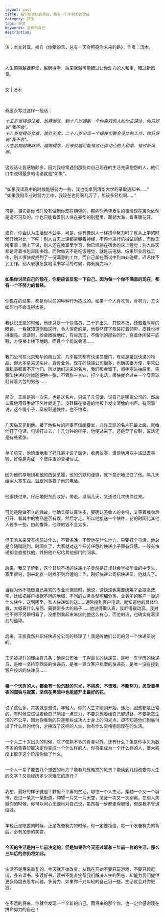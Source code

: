 ```yaml
---
layout: post
title: 每个你讨厌的现在，都有一个不努力的曾经
category: 好文
tags: 好文
keywords: 全新的自己
description: 
---
```

注：本文转载，摘自《你受的苦，总有一天会照亮你未来的路》，作者：汤木。  
&nbsp;  
&nbsp;  

人生前期越嫌麻烦，越懒得学，后来就越可能错过让你动心的人和事，错过新风景。  
&nbsp;  

文 | 汤木  
&nbsp;  
&nbsp;  

蔡康永写过这样一段话：  

*十五岁觉得游泳难，放弃游泳，到十八岁遇到一个你喜欢的人约你去游泳，你只好说"我不会"。*  
*十八岁觉得英文难，放弃英文，二十八岁出现一个很棒但要会英文的工作，你只好说"我不会"。*  
*人生前期越嫌麻烦，越懒得学，后来就越可能错过让你动心的人和事，错过新风景。*  

&nbsp;  
这段话让我感触颇多。因为我经常遇到那些对自己现在的生活充满抱怨的人，他们口中说得最多的词语就是"如果"。  
&nbsp;  

"如果我读高中的时候能够努力一些，我也能拿到清华大学的录取通知书……"  
"如果我刚毕业时努力工作，我现在也月薪几万了，那该多轻松啊……"  
&nbsp;  

可是，事实是你当时没有做到你现在期望的，那些你希望发生的事情现在离你依然是遥不可及的。你也只能看着别人住在豪华的别墅里，面朝大海，看春暖花开。  
&nbsp;  

或许，你会认为生活很不公平，可是，你有像别人一样拼命努力吗？就从上学的时候开始对比一下吧：别人白天上课都紧绷着神经，不停地进行机械试训练，而你无所事事；晚上下课，别人还在教室里学习，你已经躺在宿舍的床上睡觉；别人每天都是背着书包奔图书馆，而你每天不是吃饭睡觉，就是玩电脑。结果毕业后找工作，别人很快就找到了一份满意的工作，而自己却在面试中到四处碰壁，迟迟找不到工作。别人废寝忘食地读书学习的时候，你有努力吗？  
&nbsp;  

**如果你讨厌自己的现在，你更应该反思一下自己。因为每一个你不满意的现在，都有一个不努力的曾经。**  
&nbsp;  

你现在的结果，都是你以前的种种行为造成的。如果一个人肯吃苦，肯努力，无论如何也不会混得太差。  
&nbsp;  

我认识王凯的时候，他还只是一个快递员，二十岁出头，其貌不扬，还戴着厚厚的眼镜，一看就知道刚做这行。令人惊奇的是，他竟然穿了西装打着领带，皮鞋也擦得很亮。说话时，脸会微微地红，有些羞涩，不像他的那些同行，穿着休闲装平底鞋，方便楼上楼下地跑，而且个个能说会道……  
&nbsp;  

我们公司在北京繁华的商业区，几乎每天都有快递员敲门，有些是接送快递的物品，但大多是来送名片，宣传业务。现在的快递公司很多，也确实很方便，平常公事私事都离不开他们。所以他们送来的名片，我们都会留下，顺手塞进抽屉里，需要叫快递的时候随便抽一张，不管张三李四，打个电话，很快就会过来一个穿着球鞋背着大包的男孩……  
&nbsp;  

那次，王凯是第一次来，也是送名片。只说了几句话，说自己是哪家公司的，然后认真地用双手放下名片就走了。皮鞋踩在楼道的地板上发出清脆的响声。有同事说，这个傻小子，穿皮鞋送快件，也不怕累。  
&nbsp;  

几天后又见到他。接了他名片的同事有信函要发，兴许王凯的名片在最上面，就给他打了电话。电话打过去，十几分钟的样子，他便过来了。还是穿了皮鞋，说话还是有些紧张。  
&nbsp;  

单子填完，他慎重地看了好几遍才说了谢谢，收费找零，谨慎地用双手递过去零钱，好像是完成一个很庄重的交接仪式。  
&nbsp;  

因为他的厚眼镜和他的西装革履，他的沉默和谨慎，就下意识地记住了他。隔几天给家人寄东西，就跟同事要了他的电话。  
&nbsp;  

他很快过来，仔细地把东西收好，带走。没隔几天，又送过几次快件过来。  
&nbsp;  

可能是刚做不久的缘故，他确实要认真许多，要确认签收人的身份，又等着接收后打开，看其中的物品是否有误，然后才走。所以他接送一个快件，花的时间比其他人要多一些，由此推算，他赚的钱不会太多。  
&nbsp;  

但王凯从来没有抱怨过什么，不管多晚，不管他在什么地方，只要打个电话，他总是会随叫随到。时间久了，大家就对这个任劳任怨的快递小子颇有好感。一般有快递都会直接找他，并把他介绍给其他部门的同事。  
&nbsp;  

后来，我又了解到，这个其貌不扬的快递小子竟然是正规财会学校毕业的中专生，家里很穷，刚来北京一时找不到合适的工作，刚好快递公司招快递员，他就去了。  
&nbsp;  

当我为他不能做自己喜欢的专业而惋惜时，他说，送快递也需要统筹才会提高效率，比如把客户根据不同的地域、不同的业务类型明细分类，业务多的客户一般送什么快件，送到哪里，私人快递如何送……通常接到客户电话，就知道他的具体位置，大概寄什么东西，需要带多大的箱子……他说得很认真，我听得很动容。我对他不得不另眼相看了，没想到看起来笨拙的他这么有心，而他的话，也确实有着深刻的道理。  
&nbsp;  

后来，王凯竟然升职任快递分公司的经理了！我是听他们公司的另一个快递员说的。  
&nbsp;  

王凯被提升的理由有几条：他是公司唯一干得最长的快递员，是唯一有学历的快递员，是唯一坚持穿西装的快递员，是唯一建立客户档案的快递员，是唯一没有接到客户投诉的快递员……  
&nbsp;  

**每一个优秀的人，都会有一段沉默的时光，不抱怨、不责难，不断努力，忍受着黑夜的孤独与寂寞，坚信在黑暗中也能盛开出最好的花。**  
&nbsp;  

说了这么多，其实就是想说，年轻人，你的人生才刚刚开始，迷茫、困惑都是正常的，有时候应该试着给自己施加一点压力，不要总想着给自己留退路。不要抱怨生活的不公平，因为你看到的只是那些成功人士身上的闪光点，却不知道他们到底付出了什么样的代价，才换取了这样的人生，你有什么资格抱怨现在的生活。  
&nbsp;  

一个人二十岁出头的时候，除了仅剩不多的青春以外，还有什么？但是你手头为数不多的青春却能决定你变成一个什么样的人。你将来成为一个什么样的人，很大程度上取于这个阶段你做了什么。  
&nbsp;  

一个人一辈子能去几个想去的地方？能看几处难忘的风景？能读到几段改变你人生的文字？又能经历多少次难忘的旅行？  
&nbsp;  

我想，最好的样子就是平静但不平庸的生活，哪怕一个人生活，穿越一个又一个城市，走过一条又一条街道，仰望一片又一片天空，见证一次又一次别离。在别人质疑你的时候，你可以问心无愧地对自己说，虽然每一步都走得很慢，但是我不曾退缩过。  
&nbsp;  

年轻正是吃苦的时候，正是发奋努力的时候。你一定要相信，每一个发奋努力的背后，必有加倍的奖赏。  
&nbsp;  

**今天的生活是由三年前决定的，但是如果你今天还过着和三年前一样的生活，那么三年后的你仍将如此。**  
&nbsp;  

生活不是用来重复的。今天就开始改变，从现在开始不要只玩游戏，不要只顾逛街，多去读书，多读好书，读书不能直接帮我们解决人生的困惑，却能为我们提供更多角度去思考问题。多努力，如果你不对年轻的自己狠一些，生活就会对你更狠。  
&nbsp;  

在不远的将来，你就会发现一个全新的自己。而将来的那个你，也一定会感谢现在拼命努力的自己！  
&nbsp;  
